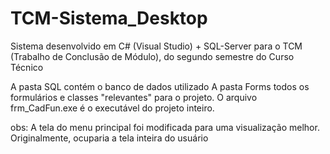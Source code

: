 # TCM-Sistema_Desktop
Sistema desenvolvido em C# (Visual Studio) + SQL-Server para o TCM (Trabalho de Conclusão de Módulo), do segundo semestre do Curso Técnico

A pasta SQL contém o banco de dados utilizado
A pasta Forms todos os formulários e classes "relevantes" para o projeto.
O arquivo frm_CadFun.exe é o executável do projeto inteiro.

obs: A tela do menu principal foi modificada para uma visualização melhor. Originalmente, ocuparia a tela inteira do usuário
